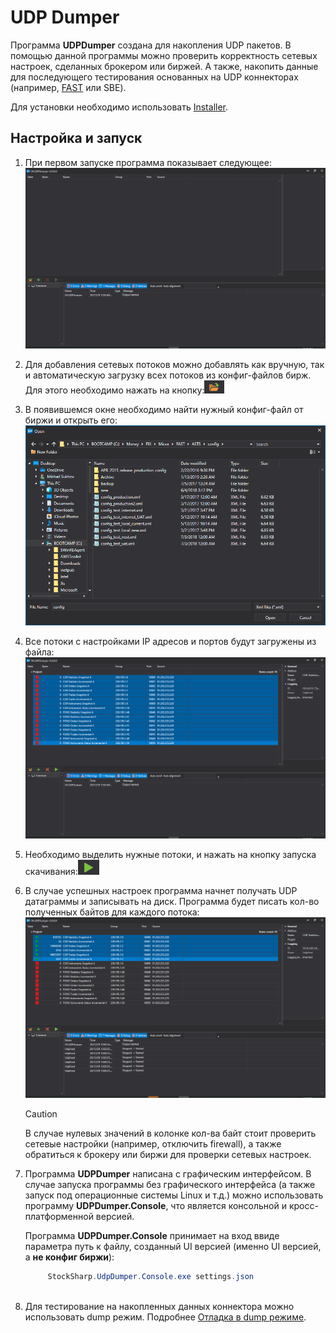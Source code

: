 # UDP Dumper

Программа **UDPDumper** создана для накопления UDP пакетов. В помощью данной программы можно проверить корректность сетевых настроек, сделанных брокером или биржей. А также, накопить данные для последующего тестирования основанных на UDP коннекторах (например, [FAST](Fast.md) или SBE).

Для установки необходимо использовать [Installer](SharpInstaller.md).

## Настройка и запуск

1. При первом запуске программа показывает следующее:![Dumper 1](../images/Dumper_1.png)
2. Для добавления сетевых потоков можно добавлять как вручную, так и автоматическую загрузку всех потоков из конфиг\-файлов бирж. Для этого необходимо нажать на кнопку:![Dumper 2](../images/Dumper_2.png)
3. В появившемся окне необходимо найти нужный конфиг\-файл от биржи и открыть его:![Dumper 3](../images/Dumper_3.png)
4. Все потоки с настройками IP адресов и портов будут загружены из файла:![Dumper 4](../images/Dumper_4.png)
5. Необходимо выделить нужные потоки, и нажать на кнопку запуска скачивания:![Dumper 5](../images/Dumper_5.png)
6. В случае успешных настроек программа начнет получать UDP датаграммы и записывать на диск. Программа будет писать кол\-во полученных байтов для каждого потока:![Dumper 6](../images/Dumper_6.png)

   > [!CAUTION]
   > В случае нулевых значений в колонке кол\-ва байт стоит проверить сетевые настройки (например, отключить firewall), а также обратиться к брокеру или биржи для проверки сетевых настроек.
7. Программа **UDPDumper** написана с графическим интерфейсом. В случае запуска программы без графического интерфейса (а также запуск под операционные системы Linux и т.д.) можно использовать программу **UDPDumper.Console**, что является консольной и кросс\-платформенной версией.

   Программа **UDPDumper.Console** принимает на вход ввиде параметра путь к файлу, созданный UI версией (именно UI версией, а **не конфиг биржи**):

   ```cs
   		StockSharp.UdpDumper.Console.exe settings.json
   		
   ```
8. Для тестирование на накопленных данных коннектора можно использовать dump режим. Подробнее [Отладка в dump режиме](FastDump.md).
